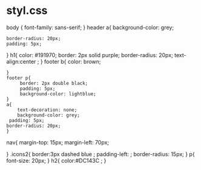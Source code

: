 # styl.css
body {
    font-family: sans-serif;
}
header a{
    background-color: grey;
   
    border-radius: 20px;
    padding: 5px;
}
    h1{
        color: #191970;
        border: 2px solid purple;
        border-radius: 20px;
        text-align:center ;
    }
    footer b{
        color: brown;
       
    }
    footer p{
         border: 2px double black;
         padding: 5px;
         background-color: lightblue;
    }
    a{
        text-decoration: none;
        background-color: grey;
     padding: 5px;
    border-radius: 20px;
    }
nav{
    margin-top: 15px;
    margin-left: 70px;
    
}
.icons2{
    border:3px dashed blue ;
    padding-left: ;
    border-radius: 15px;
}
p{
    font-size: 20px;
}
h2{
    color:#DC143C ;
}
